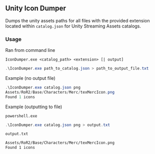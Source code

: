 ## Unity Icon Dumper
Dumps the unity assets paths for all files with the provided extension located within `catalog.json` for Unity Streaming Assets catalogs.

### Usage
Ran from command line  

```
IconDumper.exe <catalog_path> <extension> [| output]
```  

```powershell
.\IconDumper.exe path_to_catalog.json > path_to_output_file.txt
```

Example (no output file)
```powershell
.\IconDumper.exe catalog.json png
Assets/RoR2/Base/Characters/Merc/texMercIcon.png
Found 1 icons
```
Example (outputting to file)  

`powershell.exe`
```powershell
.\IconDumper.exe catalog.json png > output.txt
```  

`output.txt`
```txt
Assets/RoR2/Base/Characters/Merc/texMercIcon.png
Found 1 icons
```